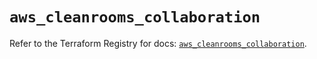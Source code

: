 # `aws_cleanrooms_collaboration`

Refer to the Terraform Registry for docs: [`aws_cleanrooms_collaboration`](https://registry.terraform.io/providers/hashicorp/aws/5.31.0/docs/resources/cleanrooms_collaboration).
